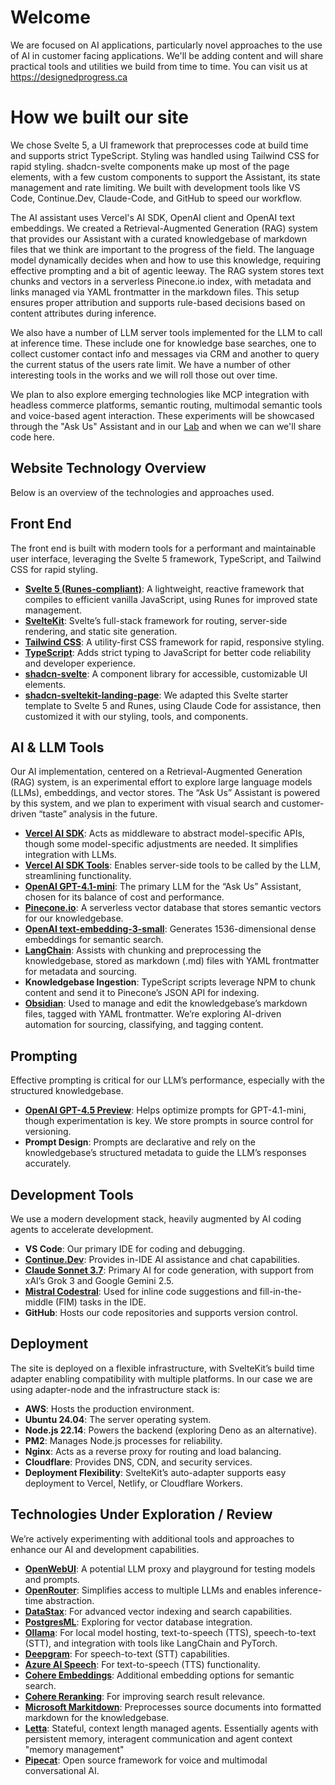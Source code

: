 # Welcome

We are focused on AI applications, particularly novel approaches to the use of AI in customer facing applications. We'll be adding content and will share practical tools and utilities we build from time to time. You can visit us at https://designedprogress.ca

# How we built our site

 We chose Svelte 5, a UI framework that preprocesses code at build time and supports strict TypeScript. Styling was handled using Tailwind CSS for rapid styling. shadcn-svelte components make up most of the page elements, with a few custom components to support the Assistant, its state management and rate limiting. We built with development tools like VS Code, Continue.Dev, Claude-Code, and GitHub to speed our workflow.

The AI assistant uses Vercel's AI SDK, OpenAI client and OpenAI text embeddings. We created a Retrieval-Augmented Generation (RAG) system that provides our Assistant with a curated knowledgebase of markdown files that we think are important to the progress of the field. The language model dynamically decides when and how to use this knowledge, requiring effective prompting and a bit of agentic leeway. The RAG system stores text chunks and vectors in a serverless Pinecone.io index, with metadata and links managed via YAML frontmatter in the markdown files. This setup ensures proper attribution and supports rule-based decisions based on content attributes during inference.

We also have a number of LLM server tools implemented for the LLM to call at inference time. These include one for knowledge base searches, one to collect customer contact info and messages via CRM and another to query the current status of the users rate limit. We have a number of other interesting tools in the works and we will roll those out over time.

We plan to also explore emerging technologies like MCP integration with headless commerce platforms, semantic routing, multimodal semantic tools and voice-based agent interaction. These experiments will be showcased through the "Ask Us" Assistant and in our [Lab](https://designedprogress.ca/lab) and when we can we'll share code here.

## Website Technology Overview

Below is an overview of the technologies and approaches used.

## Front End

The front end is built with modern tools for a performant and maintainable user interface, leveraging the Svelte 5 framework, TypeScript, and Tailwind CSS for rapid styling.

- **[Svelte 5 (Runes-compliant)](https://svelte.dev/)**: A lightweight, reactive framework that compiles to efficient vanilla JavaScript, using Runes for improved state management.
- **[SvelteKit](https://svelte.dev/docs/kit/introduction)**: Svelte’s full-stack framework for routing, server-side rendering, and static site generation.
- **[Tailwind CSS](https://tailwindcss.com/)**: A utility-first CSS framework for rapid, responsive styling.
- **[TypeScript](https://www.typescriptlang.org/)**: Adds strict typing to JavaScript for better code reliability and developer experience.
- **[shadcn-svelte](https://next.shadcn-svelte.com/)**: A component library for accessible, customizable UI elements.
- **[shadcn-sveltekit-landing-page](https://github.com/Zxce3/shadcn-sveltekit-landing-page)**: We adapted this Svelte starter template to Svelte 5 and Runes, using Claude Code for assistance, then customized it with our styling, tools, and components.

## AI & LLM Tools

Our AI implementation, centered on a Retrieval-Augmented Generation (RAG) system, is an experimental effort to explore large language models (LLMs), embeddings, and vector stores. The “Ask Us” Assistant is powered by this system, and we plan to experiment with visual search and customer-driven “taste” analysis in the future.

- **[Vercel AI SDK](https://sdk.vercel.ai/)**: Acts as middleware to abstract model-specific APIs, though some model-specific adjustments are needed. It simplifies integration with LLMs.
- **[Vercel AI SDK Tools](https://sdk.vercel.ai/docs/ai-sdk-ui/chatbot-tool-usage)**: Enables server-side tools to be called by the LLM, streamlining functionality.
- **[OpenAI GPT-4.1-mini](https://platform.openai.com/docs/models/gpt-4o-mini)**: The primary LLM for the “Ask Us” Assistant, chosen for its balance of cost and performance.
- **[Pinecone.io](https://www.pinecone.io/)**: A serverless vector database that stores semantic vectors for our knowledgebase.
- **[OpenAI text-embedding-3-small](https://platform.openai.com/docs/guides/embeddings#embedding-models)**: Generates 1536-dimensional dense embeddings for semantic search.
- **[LangChain](https://blog.langchain.dev/typescript-support/)**: Assists with chunking and preprocessing the knowledgebase, stored as markdown (.md) files with YAML frontmatter for metadata and sourcing.
- **Knowledgebase Ingestion**: TypeScript scripts leverage NPM to chunk content and send it to Pinecone’s JSON API for indexing.
- **[Obsidian](https://obsidian.md/)**: Used to manage and edit the knowledgebase’s markdown files, tagged with YAML frontmatter. We’re exploring AI-driven automation for sourcing, classifying, and tagging content.

## Prompting

Effective prompting is critical for our LLM’s performance, especially with the structured knowledgebase.

- **[OpenAI GPT-4.5 Preview](https://platform.openai.com/docs/models/gpt-4.5-preview)**: Helps optimize prompts for GPT-4.1-mini, though experimentation is key. We store prompts in source control for versioning.
- **Prompt Design**: Prompts are declarative and rely on the knowledgebase’s structured metadata to guide the LLM’s responses accurately.

## Development Tools

We use a modern development stack, heavily augmented by AI coding agents to accelerate development.

- **VS Code**: Our primary IDE for coding and debugging.
- **[Continue.Dev](https://www.continue.dev/)**: Provides in-IDE AI assistance and chat capabilities.
- **[Claude Sonnet 3.7](https://www.anthropic.com/claude/sonnet)**: Primary AI for code generation, with support from xAI’s Grok 3 and Google Gemini 2.5.
- **[Mistral Codestral](https://mistral.ai/news/codestral)**: Used for inline code suggestions and fill-in-the-middle (FIM) tasks in the IDE.
- **GitHub**: Hosts our code repositories and supports version control.

## Deployment

The site is deployed on a flexible infrastructure, with SvelteKit’s build time adapter enabling compatibility with multiple platforms. In our case we are using adapter-node and the infrastructure stack is:

- **AWS**: Hosts the production environment.
- **Ubuntu 24.04**: The server operating system.
- **Node.js 22.14**: Powers the backend (exploring Deno as an alternative).
- **PM2**: Manages Node.js processes for reliability.
- **Nginx**: Acts as a reverse proxy for routing and load balancing.
- **Cloudflare**: Provides DNS, CDN, and security services.
- **Deployment Flexibility**: SvelteKit’s auto-adapter supports easy deployment to Vercel, Netlify, or Cloudflare Workers.

## Technologies Under Exploration / Review

We’re actively experimenting with additional tools and approaches to enhance our AI and development capabilities.

- **[OpenWebUI](https://openwebui.com/)**: A potential LLM proxy and playground for testing models and prompts.
- **[OpenRouter](https://openrouter.ai/)**: Simplifies access to multiple LLMs and enables inference-time abstraction.
- **[DataStax](https://www.datastax.com/)**: For advanced vector indexing and search capabilities.
- **[PostgresML](https://postgresml.org/docs/open-source/pgml/guides/vector-database)**: Exploring for vector database integration.
- **[Ollama](https://ollama.com/)**: For local model hosting, text-to-speech (TTS), speech-to-text (STT), and integration with tools like LangChain and PyTorch.
- **[Deepgram](https://deepgram.com/)**: For speech-to-text (STT) capabilities.
- **[Azure AI Speech](https://azure.microsoft.com/en-us/products/ai-services/ai-speech)**: For text-to-speech (TTS) functionality.
- **[Cohere Embeddings](https://cohere.com/embed)**: Additional embedding options for semantic search.
- **[Cohere Reranking](https://cohere.com/rerank)**: For improving search result relevance.
- **[Microsoft Markitdown](https://github.com/microsoft/markitdown)**: Preprocesses source documents into formatted markdown for the knowledgebase.
- **[Letta](https://www.letta.com/)**: Stateful, context length managed agents. Essentially agents with persistent memory, interagent communication and agent context "memory management"
- **[Pipecat](https://www.pipecat.ai/)**: Open source framework for voice and multimodal conversational AI.

